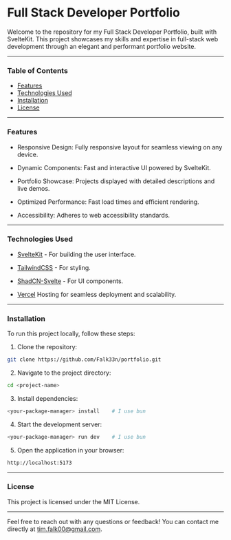 # Full Stack Developer Portfolio

Welcome to the repository for my Full Stack Developer Portfolio, built with SvelteKit. This project showcases my skills and expertise in full-stack web development through an elegant and performant portfolio website.

<hr style="height:1px;">

### Table of Contents

- [Features](#features)
- [Technologies Used](#technologies-used)
- [Installation](#installation)
- [License](#license)

<hr style="height:1px;">

### Features

- Responsive Design: Fully responsive layout for seamless viewing on any device.

- Dynamic Components: Fast and interactive UI powered by SvelteKit.

- Portfolio Showcase: Projects displayed with detailed descriptions and live demos.

- Optimized Performance: Fast load times and efficient rendering.

- Accessibility: Adheres to web accessibility standards.

<hr style="height:1px;">

### Technologies Used

- [SvelteKit](https://svelte.dev/docs/kit/introduction/) - For building the user interface.

- [TailwindCSS](https://tailwindcss.com/) - For styling.

- [ShadCN-Svelte](https://next.shadcn-svelte.com/) - For UI components.

- [Vercel](https://vercel.com/) Hosting for seamless deployment and scalability.

<hr style="height:1px;">

### Installation

To run this project locally, follow these steps:

1. Clone the repository:

```bash
git clone https://github.com/Falk33n/portfolio.git
```

2. Navigate to the project directory:

```bash
cd <project-name>
```

3. Install dependencies:

```bash
<your-package-manager> install    # I use bun
```

4. Start the development server:

```bash
<your-package-manager> run dev    # I use bun
```

5. Open the application in your browser:

```bash
http://localhost:5173
```

<hr style="height:1px;">

### License

This project is licensed under the MIT License.

<hr style="height:1px;">

Feel free to reach out with any questions or feedback! You can contact me directly at [tim.falk00@gmail.com](mailto:tim.falk00@gmail.com).
